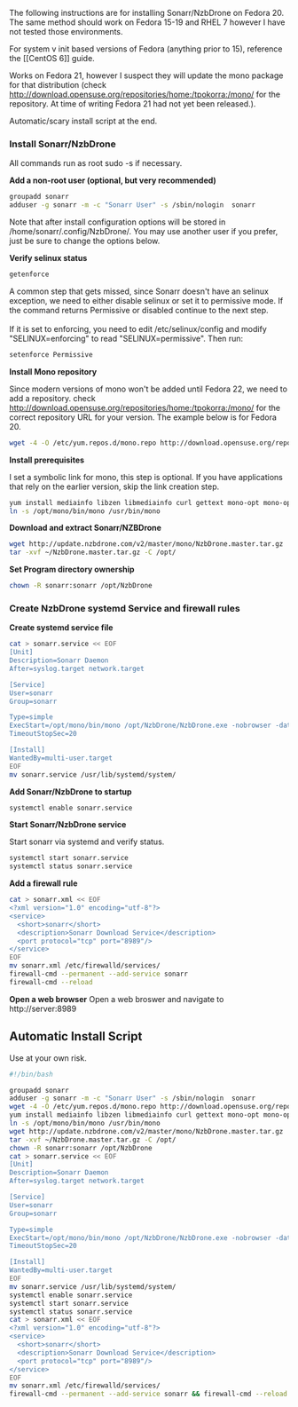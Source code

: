 The following instructions are for installing Sonarr/NzbDrone on Fedora 20.  The same method should work on Fedora 15-19 and RHEL 7 however I have not tested those environments.

For system v init based versions of Fedora (anything prior to 15), reference the [[CentOS 6]] guide.

Works on Fedora 21, however I suspect they will update the mono package for that distribution (check http://download.opensuse.org/repositories/home:/tpokorra:/mono/ for the repository.  At time of writing Fedora 21 had not yet been released.).  

Automatic/scary install script at the end.

### Install Sonarr/NzbDrone

All commands run as root sudo -s if necessary.

**Add a non-root user (optional, but very recommended)**
```bash
groupadd sonarr
adduser -g sonarr -m -c "Sonarr User" -s /sbin/nologin  sonarr
```
Note that after install configuration options will be stored in /home/sonarr/.config/NzbDrone/.  You may use another user if you prefer, just be sure to change the options below.

**Verify selinux status**
	
```bash
getenforce
```
A common step that gets missed, since Sonarr doesn't have an selinux exception, we need to either disable selinux or set it to permissive mode.  If the command returns Permissive or disabled continue to the next step.
<br />  
If it is set to enforcing, you need to edit /etc/selinux/config and modify "SELINUX=enforcing" to read "SELINUX=permissive".
Then run:

```bash
setenforce Permissive
```

**Install Mono repository**

Since modern versions of mono won't be added until Fedora 22, we need to add a repository.  check http://download.opensuse.org/repositories/home:/tpokorra:/mono/ for the correct repository URL for your version.  The example below is for Fedora 20.

```bash
wget -4 -O /etc/yum.repos.d/mono.repo http://download.opensuse.org/repositories/home:/tpokorra:/mono/Fedora_20/home:tpokorra:mono.repo
```

**Install prerequisites**
    
I set a symbolic link for mono, this step is optional. If you have applications that rely on the earlier version, skip the link creation step.

```bash
yum install mediainfo libzen libmediainfo curl gettext mono-opt mono-opt-devel sqlite.x86_64
ln -s /opt/mono/bin/mono /usr/bin/mono
```

**Download and extract Sonarr/NZBDrone**
    
```bash
wget http://update.nzbdrone.com/v2/master/mono/NzbDrone.master.tar.gz
tar -xvf ~/NzbDrone.master.tar.gz -C /opt/
```

**Set Program directory ownership**
```bash
chown -R sonarr:sonarr /opt/NzbDrone
```


### Create NzbDrone systemd Service and firewall rules

**Create systemd service file**
```bash
cat > sonarr.service << EOF
[Unit]
Description=Sonarr Daemon
After=syslog.target network.target

[Service]
User=sonarr
Group=sonarr

Type=simple
ExecStart=/opt/mono/bin/mono /opt/NzbDrone/NzbDrone.exe -nobrowser -data /opt/NzbDrone
TimeoutStopSec=20

[Install]
WantedBy=multi-user.target
EOF
mv sonarr.service /usr/lib/systemd/system/
```

**Add Sonarr/NzbDrone to startup**

```bash
systemctl enable sonarr.service
```

**Start Sonarr/NzbDrone service**

Start sonarr via systemd and verify status.
    
```bash
systemctl start sonarr.service
systemctl status sonarr.service
```
	
**Add a firewall rule**
    
```bash
cat > sonarr.xml << EOF
<?xml version="1.0" encoding="utf-8"?>
<service>
  <short>sonarr</short>
  <description>Sonarr Download Service</description>
  <port protocol="tcp" port="8989"/>
</service>
EOF
mv sonarr.xml /etc/firewalld/services/
firewall-cmd --permanent --add-service sonarr
firewall-cmd --reload
```

**Open a web browser**
Open a web broswer and navigate to http://server:8989
	
## Automatic Install Script
Use at your own risk.
```bash
#!/bin/bash

groupadd sonarr
adduser -g sonarr -m -c "Sonarr User" -s /sbin/nologin  sonarr
wget -4 -O /etc/yum.repos.d/mono.repo http://download.opensuse.org/repositories/home:/tpokorra:/mono/Fedora_20/home:tpokorra:mono.repo
yum install mediainfo libzen libmediainfo curl gettext mono-opt mono-opt-devel sqlite.x86_64
ln -s /opt/mono/bin/mono /usr/bin/mono
wget http://update.nzbdrone.com/v2/master/mono/NzbDrone.master.tar.gz
tar -xvf ~/NzbDrone.master.tar.gz -C /opt/
chown -R sonarr:sonarr /opt/NzbDrone
cat > sonarr.service << EOF
[Unit]
Description=Sonarr Daemon
After=syslog.target network.target

[Service]
User=sonarr
Group=sonarr

Type=simple
ExecStart=/opt/mono/bin/mono /opt/NzbDrone/NzbDrone.exe -nobrowser -data /opt/NzbDrone
TimeoutStopSec=20

[Install]
WantedBy=multi-user.target
EOF
mv sonarr.service /usr/lib/systemd/system/
systemctl enable sonarr.service
systemctl start sonarr.service
systemctl status sonarr.service
cat > sonarr.xml << EOF
<?xml version="1.0" encoding="utf-8"?>
<service>
  <short>sonarr</short>
  <description>Sonarr Download Service</description>
  <port protocol="tcp" port="8989"/>
</service>
EOF
mv sonarr.xml /etc/firewalld/services/
firewall-cmd --permanent --add-service sonarr && firewall-cmd --reload

 ```